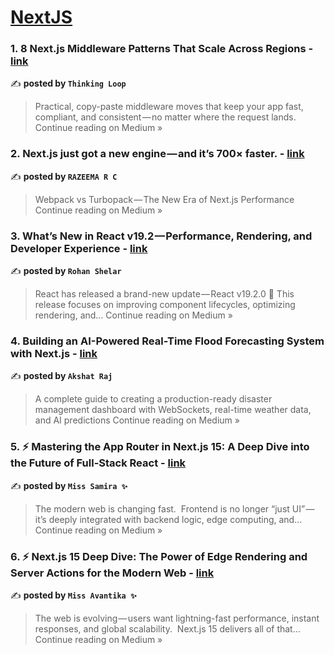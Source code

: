 
<h1><a href=https://medium.com/tag/nextjs/recommended target="_blank" rel="noopener noreferrer">NextJS</a></h1>
<h3>1. 8 Next.js Middleware Patterns That Scale Across Regions - <a href="https://medium.com/@ThinkingLoop/8-next-js-middleware-patterns-that-scale-across-regions-568dab5f6c38?source=rss------nextjs-5" target="_blank" rel="noopener noreferrer">link</a></h3>

✍️ **posted by `Thinking Loop`**

<blockquote>Practical, copy-paste middleware moves that keep your app fast, compliant, and consistent — no matter where the request lands.
Continue reading on Medium »</blockquote>

<h3>2. Next.js just got a new engine — and it’s 700× faster. - <a href="https://medium.com/@razeemarc/next-js-just-got-a-new-engine-and-its-700-faster-3c917ba1d09e?source=rss------nextjs-5" target="_blank" rel="noopener noreferrer">link</a></h3>

✍️ **posted by `RAZEEMA R C`**

<blockquote>Webpack vs Turbopack — The New Era of Next.js Performance
Continue reading on Medium »</blockquote>

<h3>3.  What’s New in React v19.2 — Performance, Rendering, and Developer Experience - <a href="https://medium.com/@rshelar796/whats-new-in-react-v19-2-performance-rendering-and-developer-experience-74ac41b111fd?source=rss------nextjs-5" target="_blank" rel="noopener noreferrer">link</a></h3>

✍️ **posted by `Rohan Shelar`**

<blockquote>React has released a brand-new update — React v19.2.0 🎉
This release focuses on improving component lifecycles, optimizing rendering, and…
Continue reading on Medium »</blockquote>

<h3>4. Building an AI-Powered Real-Time Flood Forecasting System with Next.js - <a href="https://akshatraj00.medium.com/building-an-ai-powered-real-time-flood-forecasting-system-with-next-js-e13a38fbe8e0?source=rss------nextjs-5" target="_blank" rel="noopener noreferrer">link</a></h3>

✍️ **posted by `Akshat Raj`**

<blockquote>A complete guide to creating a production-ready disaster management dashboard with WebSockets, real-time weather data, and AI predictions
Continue reading on Medium »</blockquote>

<h3>5. ⚡ Mastering the App Router in Next.js 15: A Deep Dive into the Future of Full-Stack React - <a href="https://medium.com/@Samira8872/mastering-the-app-router-in-next-js-15-a-deep-dive-into-the-future-of-full-stack-react-6e2bae82a2d3?source=rss------nextjs-5" target="_blank" rel="noopener noreferrer">link</a></h3>

✍️ **posted by `Miss Samira ✨`**

<blockquote>The modern web is changing fast.
 Frontend is no longer “just UI” — it’s deeply integrated with backend logic, edge computing, and…
Continue reading on Medium »</blockquote>

<h3>6. ⚡ Next.js 15 Deep Dive: The Power of Edge Rendering and Server Actions for the Modern Web - <a href="https://medium.com/@missAvantika/next-js-15-deep-dive-the-power-of-edge-rendering-and-server-actions-for-the-modern-web-8b1ae5c8c70d?source=rss------nextjs-5" target="_blank" rel="noopener noreferrer">link</a></h3>

✍️ **posted by `Miss Avantika ✨`**

<blockquote>The web is evolving — users want lightning-fast performance, instant responses, and global scalability.
 Next.js 15 delivers all of that…
Continue reading on Medium »</blockquote>

